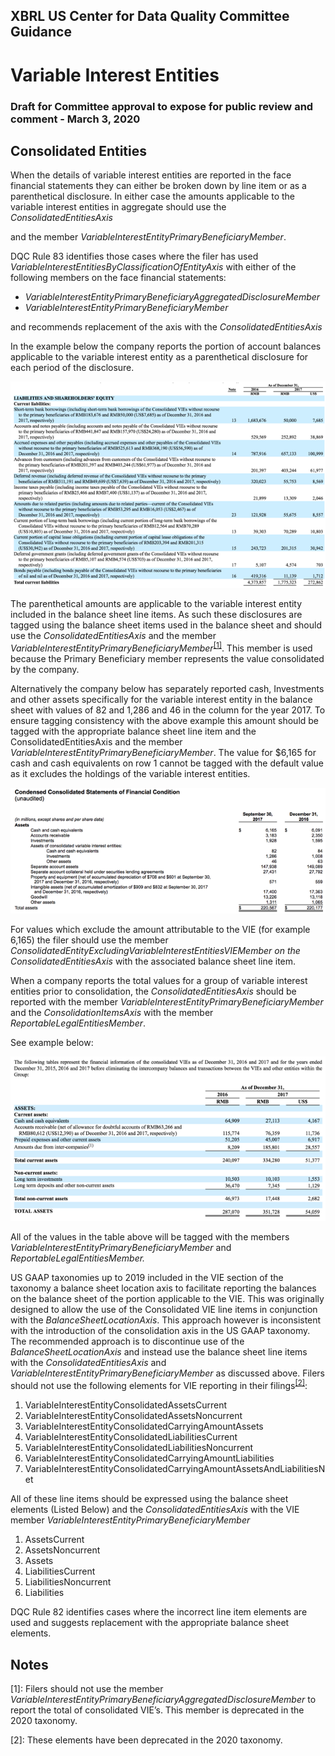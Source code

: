 ## XBRL US Center for Data Quality Committee Guidance
# Variable Interest Entities
### Draft for Committee approval to expose for public review and comment - March 3, 2020

## Consolidated Entities

When the details of variable interest entities are reported in the face financial statements they can either be broken down by line item or as a parenthetical disclosure.  In either case the amounts applicable to the variable interest entities in aggregate should use the _ConsolidatedEntitiesAxis_

and the member _VariableInterestEntityPrimaryBeneficiaryMember_. 

DQC Rule 83 identifies those cases where the filer has used _VariableInterestEntitiesByClassificationOfEntityAxis_ with either of  the following members on the face financial statements:

*   _VariableInterestEntityPrimaryBeneficiaryAggregatedDisclosureMember_
*   _VariableInterestEntityPrimaryBeneficiaryMember_

and recommends replacement of the axis with the _ConsolidatedEntitiesAxis_

In the example below the company reports the portion of account balances applicable to the variable interest entity as a parenthetical disclosure for each period of the disclosure.

![alt_text](images/vie01.png "VIE 1")
 
The parenthetical amounts are applicable to the variable interest entity included in the balance sheet line items.  As such these disclosures are tagged using the balance sheet items used in the balance sheet and should use the _ConsolidatedEntitiesAxis_ and the member _VariableInterestEntityPrimaryBeneficiaryMember_<sup>[[1]](#ftn1)</sup>.  This member is used because the Primary Beneficiary member represents the value consolidated by the company. 

Alternatively the company below has separately  reported cash, Investments and other assets specifically for the variable interest entity in the balance sheet with values of 82 and 1,286 and 46 in the column for the year 2017.  To ensure tagging consistency with the above example this amount should be tagged with the appropriate balance sheet line item and the ConsolidatedEntitiesAxis and the member _VariableInterestEntityPrimaryBeneficiaryMember_.  The value for $6,165 for cash and cash equivalents on row 1  cannot be tagged with the default value as it excludes the holdings of the variable interest entities.

![alt_text](images/vie02.png "VIE 2")

For values which exclude the amount attributable to the VIE (for example 6,165) the filer should use the member  _ConsolidatedEntityExcludingVariableInterestEntitiesVIEMember on the ConsolidatedEntitiesAxis_ with the associated balance sheet line item.

When a company reports the total values for a group of variable interest entities prior to consolidation, the _ConsolidatedEntitiesAxis_ should be reported with the member _VariableInterestEntityPrimaryBeneficiaryMember_ and the _ConsolidationItemsAxis_ with the member <em>ReportableLegalEntitiesMember</em>.

See example below:

![alt_text](images/vie03.png "VIE 3")

All of the values in the table above will be tagged with the members _VariableInterestEntityPrimaryBeneficiaryMember_ and _ReportableLegalEntitiesMember._

US GAAP taxonomies up to 2019 included in the VIE section of the taxonomy a balance sheet location axis to facilitate reporting the balances on the balance sheet of the portion applicable to the VIE.  This was originally designed to allow the use of the Consolidated VIE line items in conjunction with the _BalanceSheetLocationAxis_. This approach however is inconsistent with the introduction of the consolidation axis in the US GAAP taxonomy.  The recommended approach is to discontinue use of the _BalanceSheetLocationAxis_  and instead use the balance sheet line items with the _ConsolidatedEntitiesAxis_ and _VariableInterestEntityPrimaryBeneficiaryMember_  as discussed above. Filers should not use the following elements for VIE reporting in their filings<sup>[[2]](#ftn2)</sup>:

1. VariableInterestEntityConsolidatedAssetsCurrent
2. VariableInterestEntityConsolidatedAssetsNoncurrent
3. VariableInterestEntityConsolidatedCarryingAmountAssets
4. VariableInterestEntityConsolidatedLiabilitiesCurrent
5. VariableInterestEntityConsolidatedLiabilitiesNoncurrent
6. VariableInterestEntityConsolidatedCarryingAmountLiabilities
7. VariableInterestEntityConsolidatedCarryingAmountAssetsAndLiabilitiesNet

All of these line items should be expressed using the balance sheet elements (Listed Below) and the _ConsolidatedEntitiesAxis_ with the VIE member  _VariableInterestEntityPrimaryBeneficiaryMember_

1. AssetsCurrent
2. AssetsNoncurrent
3. Assets
4. LiabilitiesCurrent
5. LiabilitiesNoncurrent
6. Liabilities

DQC Rule 82 identifies cases where the incorrect line item elements are used and suggests replacement with the appropriate balance sheet elements.

<!-- Footnotes themselves at the bottom. -->
## Notes

<a name="ftn1">[1]</a>:
     Filers should not use the member _VariableInterestEntityPrimaryBeneficiaryAggregatedDisclosureMember_ to report the total of consolidated VIE’s.  This member is deprecated in the 2020 taxonomy.

<a name="ftn2">[2]</a>:
     These elements have been deprecated in the 2020 taxonomy.